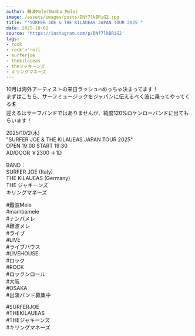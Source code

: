 ```yaml
---
author: 難波Mele(Namba Mele)
image: /assets/images/posts/DNf7lkBRiG2.jpg
title: "'SURFER JOE & THE KILAUEAS JAPAN TOUR 2025'"
date: 2025-10-02
source: 'https://instagram.com/p/DNf7lkBRiG2'
tags:
- rock
- rock'n'roll
- surferjoe
- thekilaueas
- theジャキーンズ
- キリングマネーズ
---
```

10月は海外アーティストの来日ラッシュ🔥めっちゃ決まってます！<br>
まずはこちら、サーフミュージックをジャパンに伝えるべく波に乗ってやってくる🏄<br>
迎えるはサーフバンドではありませんが、純度120%ロケンローバンドに出てもらいます！

2025/10/2(木)<br>
"SURFER JOE & THE KILAUEAS JAPAN TOUR 2025"<br>
OPEN 19:00 START 19:30<br>
AD/DOOR ￥2300 ＋1D

BAND：<br>
SURFER JOE (Italy)<br>
THE KILAUEAS (Germany)<br>
THE ジャキーンズ<br>
キリングマネーズ

#難波Mele<br>
#mambamele<br>
#ナンバメレ<br>
#難波メレ<br>
#ライブ<br>
#LIVE<br>
#ライブハウス<br>
#LIVEHOUSE<br>
#ロック<br>
#ROCK<br>
#ロックンロール<br>
#大阪<br>
#OSAKA<br>
#出演バンド募集中

#SURFERJOE <br>
#THEKILAUEAS <br>
#THEジャキーンズ<br>
#キリングマネーズ